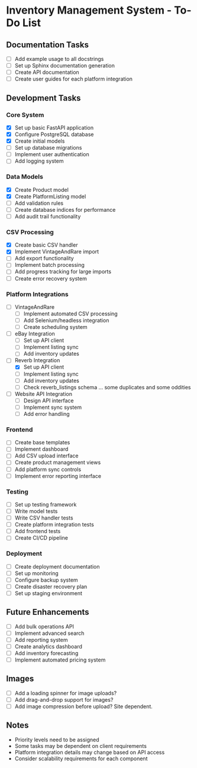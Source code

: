# Inventory Management System - To-Do List

## Documentation Tasks
- [ ] Add example usage to all docstrings
- [ ] Set up Sphinx documentation generation
- [ ] Create API documentation
- [ ] Create user guides for each platform integration

## Development Tasks
### Core System
- [x] Set up basic FastAPI application
- [x] Configure PostgreSQL database
- [x] Create initial models
- [ ] Set up database migrations
- [ ] Implement user authentication
- [ ] Add logging system

### Data Models
- [x] Create Product model
- [x] Create PlatformListing model
- [ ] Add validation rules
- [ ] Create database indices for performance
- [ ] Add audit trail functionality

### CSV Processing
- [x] Create basic CSV handler
- [x] Implement VintageAndRare import
- [ ] Add export functionality
- [ ] Implement batch processing
- [ ] Add progress tracking for large imports
- [ ] Create error recovery system

### Platform Integrations
- [ ] VintageAndRare
  - [ ] Implement automated CSV processing
  - [ ] Add Selenium/headless integration
  - [ ] Create scheduling system
- [ ] eBay Integration
  - [ ] Set up API client
  - [ ] Implement listing sync
  - [ ] Add inventory updates
- [ ] Reverb Integration
  - [x] Set up API client
  - [ ] Implement listing sync
  - [ ] Add inventory updates
  - [ ] Check reverb_listings schema ... some duplicates and some oddities
- [ ] Website API Integration
  - [ ] Design API interface
  - [ ] Implement sync system
  - [ ] Add error handling

### Frontend
- [ ] Create base templates
- [ ] Implement dashboard
- [ ] Add CSV upload interface
- [ ] Create product management views
- [ ] Add platform sync controls
- [ ] Implement error reporting interface

### Testing
- [ ] Set up testing framework
- [ ] Write model tests
- [ ] Write CSV handler tests
- [ ] Create platform integration tests
- [ ] Add frontend tests
- [ ] Create CI/CD pipeline

### Deployment
- [ ] Create deployment documentation
- [ ] Set up monitoring
- [ ] Configure backup system
- [ ] Create disaster recovery plan
- [ ] Set up staging environment

## Future Enhancements
- [ ] Add bulk operations API
- [ ] Implement advanced search
- [ ] Add reporting system
- [ ] Create analytics dashboard
- [ ] Add inventory forecasting
- [ ] Implement automated pricing system

## Images
- [ ] Add a loading spinner for image uploads?
- [ ] Add drag-and-drop support for images?
- [ ] Add image compression before upload? Site dependent.

## Notes
- Priority levels need to be assigned
- Some tasks may be dependent on client requirements
- Platform integration details may change based on API access
- Consider scalability requirements for each component